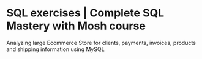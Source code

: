 # SQL exercises | Complete SQL Mastery with Mosh course 


Analyzing large Ecommerce Store for clients, payments, invoices, products and shipping information using MySQL
